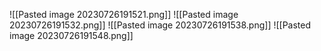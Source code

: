 ![[Pasted image 20230726191521.png]]
![[Pasted image 20230726191532.png]]
![[Pasted image 20230726191538.png]]
![[Pasted image 20230726191548.png]]
